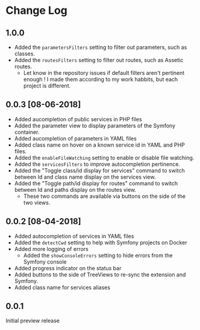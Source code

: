 # Change Log

## 1.0.0

* Added the `parametersFilters` setting to filter out parameters, such as classes.
* Added the `routesFilters` setting to filter out routes, such as Assetic routes.
    * Let know in the repository issues if default filters aren't pertinent enough ! I made them according to my work habbits, but each project is different.

## 0.0.3 [08-06-2018]

* Added aucompletion of public services in PHP files
* Added the parameter view to display parameters of the Symfony container.
* Added aucompletion of parameters in YAML files
* Added class name on hover on a known service id in YAML and PHP files.
* Added the `enableFileWatching` setting to enable or disable file watching.
* Added the `servicesFilters` to improve autocompletion pertinence.
* Added the "Toggle class/id display for services" command to switch between Id and class name display on the services view.
* Added the "Toggle path/id display for routes" command to switch between Id and paths display on the routes view.
    * These two commands are available via buttons on the side of the two views.

## 0.0.2 [08-04-2018]

* Added autocompletion of services in YAML files
* Added the `detectCwd` setting to help with Symfony projects on Docker
* Added more logging of errors
    * Added the `showConsoleErrors` setting to hide errors from the Symfony console
* Added progress indicator on the status bar
* Added buttons to the side of TreeViews to re-sync the extension and Symfony.
* Added class name for services aliases

## 0.0.1

Initial preview release